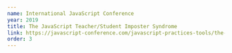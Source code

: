 ```yaml
---
name: International JavaScript Conference
year: 2019
title: The JavaScript Teacher/Student Imposter Syndrome 
link: https://javascript-conference.com/javascript-practices-tools/the-javascript-teacher-student-imposter-syndrome/
order: 3
---
```

